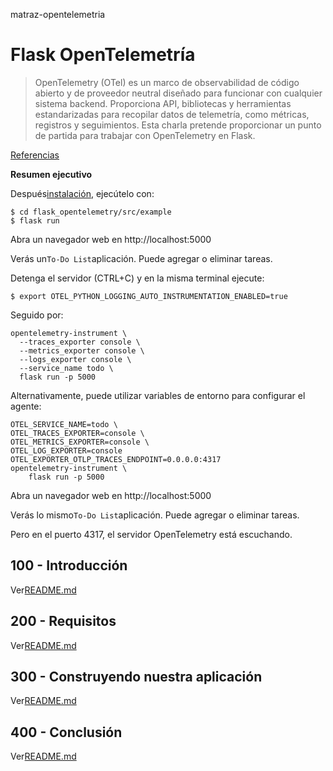 matraz-opentelemetria

# Flask OpenTelemetría

> OpenTelemetry (OTel) es un marco de observabilidad de código abierto y de proveedor neutral diseñado para funcionar con cualquier sistema backend. Proporciona API, bibliotecas y herramientas estandarizadas para recopilar datos de telemetría, como métricas, registros y seguimientos. Esta charla pretende proporcionar un punto de partida para trabajar con OpenTelemetry en Flask.

[Referencias](./REFERENCES.md)

**Resumen ejecutivo**

Después[instalación](./300/100/README.md), ejecútelo con:

    $ cd flask_opentelemetry/src/example
    $ flask run

Abra un navegador web en http&#x3A;//localhost:5000

Verás un`To-Do List`aplicación. Puede agregar o eliminar tareas.

Detenga el servidor (CTRL+C) y en la misma terminal ejecute:

    $ export OTEL_PYTHON_LOGGING_AUTO_INSTRUMENTATION_ENABLED=true

Seguido por:

    opentelemetry-instrument \
      --traces_exporter console \
      --metrics_exporter console \
      --logs_exporter console \
      --service_name todo \
      flask run -p 5000

Alternativamente, puede utilizar variables de entorno para configurar el agente:

    OTEL_SERVICE_NAME=todo \
    OTEL_TRACES_EXPORTER=console \
    OTEL_METRICS_EXPORTER=console \
    OTEL_LOG_EXPORTER=console
    OTEL_EXPORTER_OTLP_TRACES_ENDPOINT=0.0.0.0:4317
    opentelemetry-instrument \
        flask run -p 5000

Abra un navegador web en http&#x3A;//localhost:5000

Verás lo mismo`To-Do List`aplicación. Puede agregar o eliminar tareas.

Pero en el puerto 4317, el servidor OpenTelemetry está escuchando.

## 100 - Introducción

Ver[README.md](./100/README.md)

## 200 - Requisitos

Ver[README.md](./200/README.md)

## 300 - Construyendo nuestra aplicación

Ver[README.md](./300/README.md)

## 400 - Conclusión

Ver[README.md](./400/README.md)
